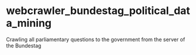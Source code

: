 # webcrawler_bundestag_political_data_mining
Crawling all parliamentary questions to the government from the server of the Bundestag
